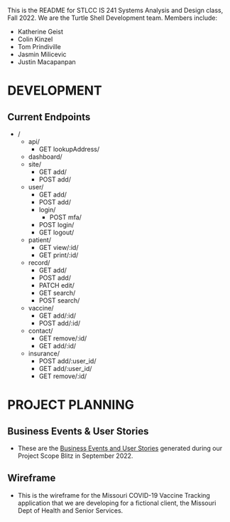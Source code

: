 This is the README for STLCC IS 241 Systems Analysis and Design class, Fall 2022. We are the Turtle Shell Development team. Members include:
- Katherine Geist
- Colin Kinzel
- Tom Prindiville
- Jasmin Milicevic
- Justin Macapanpan

# DEVELOPMENT

## Current Endpoints
* /
    * api/
        * GET lookupAddress/
    * dashboard/
    * site/
        * GET  add/
        * POST add/
    * user/
        * GET  add/
        * POST add/
        * login/
            * POST mfa/
        * POST login/
        * GET logout/
    * patient/
        * GET view/:id/
        * GET print/:id/
    * record/
        * GET   add/
        * POST  add/
        * PATCH edit/
        * GET   search/
        * POST  search/
    * vaccine/
        * GET  add/:id/
        * POST add/:id/
    * contact/
        * GET remove/:id/
        * GET add/:id/
    * insurance/
        * POST add/:user_id/
        * GET  add/:user_id/
        * GET  remove/:id/

# PROJECT PLANNING

## Business Events & User Stories

- These are the [Business Events and User Stories](https://docs.google.com/spreadsheets/d/1p2OaojmAzZgs1U72Slf8ZCKomZPdvaPxWshYSLY-tCI/edit?usp=sharing)  generated during our Project Scope Blitz in September 2022. 

## Wireframe

- This is the wireframe for the Missouri COVID-19 Vaccine Tracking application that we are developing for a fictional client, the Missouri Dept of Health and Senior Services.
